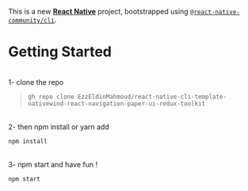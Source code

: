 This is a new [**React Native**](https://reactnative.dev) project, bootstrapped using [`@react-native-community/cli`](https://github.com/react-native-community/cli).

# Getting Started
<br />
1- clone the repo  
<br />

> `gh repo clone EzzEldinMahmoud/react-native-cli-template-nativewind-react-navigation-paper-ui-redux-toolkit`

<br />
2- then npm install or yarn add 
<br />

`npm install`

<br />
3- npm start and have fun !
<br />

`npm start`

<br />



